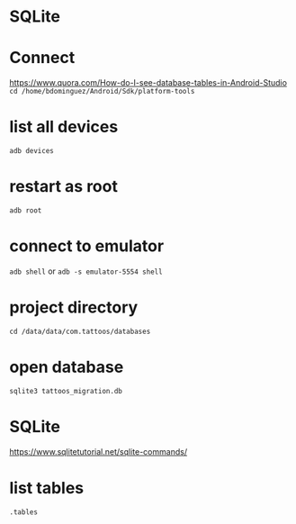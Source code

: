 # SQLite

# Connect
https://www.quora.com/How-do-I-see-database-tables-in-Android-Studio
`cd /home/bdominguez/Android/Sdk/platform-tools`
# list all devices
`adb devices`
# restart as root
`adb root`
# connect to emulator
`adb shell`
or
`adb -s emulator-5554 shell`
# project directory
`cd /data/data/com.tattoos/databases`
# open database
`sqlite3 tattoos_migration.db`




# SQLite
https://www.sqlitetutorial.net/sqlite-commands/
# list tables
`.tables`

